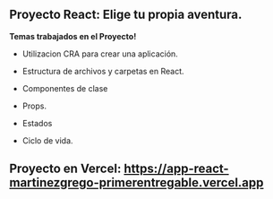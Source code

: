 
## Proyecto React: Elige tu propia aventura.

**Temas trabajados en el Proyecto!**

-   Utilizacion CRA para crear una aplicación.
    
-   Estructura de archivos y carpetas en React.
    
-   Componentes de clase
    
-   Props.
    
-   Estados
    
-   Ciclo de vida.
    
## Proyecto en Vercel: https://app-react-martinezgrego-primerentregable.vercel.app
